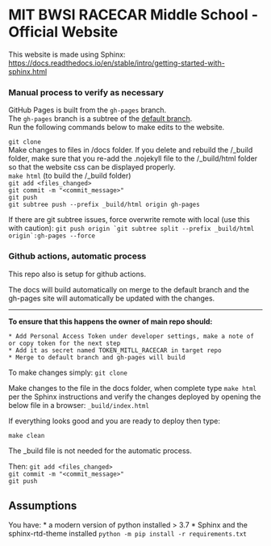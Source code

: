 # MIT BWSI RACECAR Middle School - Official Website   

This website is made using Sphinx:     
https://docs.readthedocs.io/en/stable/intro/getting-started-with-sphinx.html   

### Manual process to verify as necessary

GitHub Pages is built from the ```gh-pages``` branch.    
The ```gh-pages``` branch is a subtree of the [default branch](https://docs.github.com/en/pull-requests/collaborating-with-pull-requests/proposing-changes-to-your-work-with-pull-requests/about-branches#about-the-default-branch).    
Run the following commands below to make edits to the website.     

```git clone```     
Make changes to files in /docs folder. If you delete and rebuild the /_build folder, make sure that you re-add the .nojekyll file to the /_build/html folder so that the website css can be displayed properly.          
```make html``` (to build the /_build folder)     
```git add <files_changed>```     
```git commit -m "<commit_message>"```     
```git push```     
```git subtree push --prefix _build/html origin gh-pages```

If there are git subtree issues, force overwrite remote with local (use this with caution):
```git push origin `git subtree split --prefix _build/html origin`:gh-pages --force```

### Github actions, automatic process

This repo also is setup for github actions.

The docs will build automatically on merge to the default branch and the gh-pages site will automatically be updated with the changes.

---
**To ensure that this happens the owner of main repo should:**

    * Add Personal Access Token under developer settings, make a note of or copy token for the next step
    * Add it as secret named TOKEN_MITLL_RACECAR in target repo
    * Merge to default branch and gh-pages will build

To make changes simply:
```git clone```

Make changes to the file in the docs folder, when complete type `make html` per the Sphinx instructions and verify the changes deployed by opening the below file in a browser:
``
_build/index.html
``

If everything looks good and you are ready to deploy then type:
```
make clean
```
The _build file is not needed for the automatic process.

Then:
```git add <files_changed>```     
```git commit -m "<commit_message>"```     
```git push```     

## Assumptions

You have:
    * a modern version of python installed > 3.7
    * Sphinx and the sphinx-rtd-theme installed `python -m pip install -r requirements.txt`
